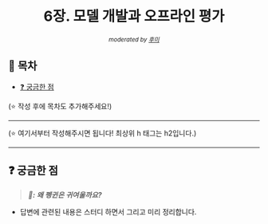 <div align="center">
    <h1>6장. 모델 개발과 오프라인 평가</h1>
    <sup><i>moderated by <a href="https://github.com/opijae">후미</a></i></sup>
</div>

## 📝 목차

- [❓ 궁금한 점](#-궁금한-점)

(⭐️ 작성 후에 목차도 추가해주세요!)

---

(⭐️ 여기서부터 작성해주시면 됩니다! 최상위 h 태그는 h2입니다.)

---

## ❓ 궁금한 점

> <strong><i>🐧: 왜 펭귄은 귀여울까요?</i></strong>

- 답변에 관련된 내용은 스터디 하면서 그리고 미리 정리합니다.
